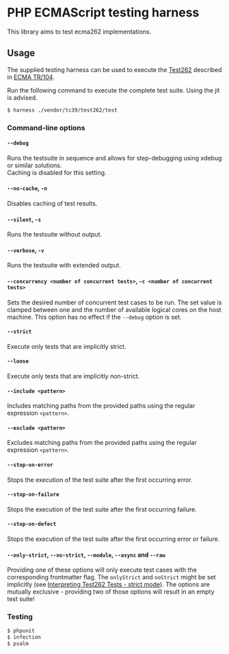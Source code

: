 # PHP ECMAScript testing harness

This library aims to test ecma262 implementations.

## Usage

The supplied testing harness can be used to execute the [Test262](https://github.com/tc39/test262) described in [ECMA TR/104](http://ecma-international.org/publications/techreports/E-TR-104.htm).

Run the following command to execute the complete test suite. Using the jit is advised.
```bash
$ harness ./vendor/tc39/test262/test
```

### Command-line options

#### `--debug`
Runs the testsuite in sequence and allows for step-debugging using xdebug or similar solutions.  
Caching is disabled for this setting.

#### `--no-cache`, `-n`
Disables caching of test results.

#### `--silent`, `-s`
Runs the testsuite without output.

#### `--verbose`, `-v`
Runs the testsuite with extended output.

#### `--concurrency <number of concurrent tests>`, `-c <number of concurrent tests>`
Sets the desired number of concurrent test cases to be run. The set value is clamped between one and the number of available logical cores on the host machine. 
This option has no effect if the `--debug` option is set.

#### `--strict`
Execute only tests that are implicitly strict.

#### `--loose`
Execute only tests that are implicitly non-strict.

#### `--include <pattern>`
Includes matching paths from the provided paths using the regular expression `<pattern>`.

#### `--exclude <pattern>`
Excludes matching paths from the provided paths using the regular expression `<pattern>`.

#### `--stop-on-error`
Stops the execution of the test suite after the first occurring error.

#### `--stop-on-failure`
Stops the execution of the test suite after the first occurring failure.

#### `--stop-on-defect`
Stops the execution of the test suite after the first occurring error or failure.

#### `--only-strict`, `--no-strict`, `--module`, `--async` and `--raw`
Providing one of these options will only execute test cases with the corresponding frontmatter flag. The `onlyStrict` and `noStrict` might be set implicitly (see [Interpreting Test262 Tests - strict mode](https://github.com/tc39/test262/blob/main/INTERPRETING.md#strict-mode)).
The options are mutually exclusive - providing two of those options will result in an empty test suite!

### Testing

```bash
$ phpunit
$ infection
$ psalm 
```
